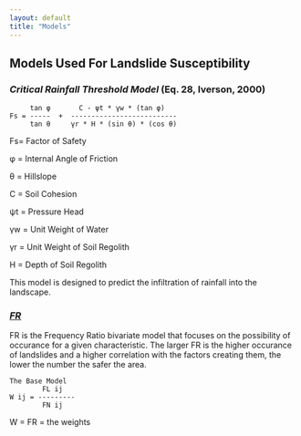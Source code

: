 ```yaml
---
layout: default
title: "Models"
---
```


## Models Used For Landslide Susceptibility

### *Critical Rainfall Threshold Model* (Eq. 28, Iverson, 2000)
```
     tan φ       C - ψt * γw * (tan φ)
Fs = -----  +  --------------------------
     tan θ     γr * H * (sin θ) * (cos θ)
```

Fs= Factor of Safety

φ = Internal Angle of Friction

θ = Hillslope

C = Soil Cohesion

ψt = Pressure Head

γw = Unit Weight of Water

γr = Unit Weight of Soil Regolith

H = Depth of Soil Regolith


This model is designed to predict the infiltration of rainfall into the landscape. 

### [*FR*](https://www.mdpi.com/2073-4441/11/7/1402)

FR is the Frequency Ratio bivariate model that focuses on the possibility of occurance for a given characteristic. The larger FR is the higher occurance of landslides and a higher correlation with the factors creating them, the lower the number the safer the area. 
```
The Base Model
        FL ij
W ij = ---------
        FN ij
```
W = FR = the weights
